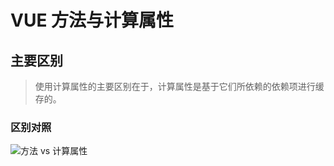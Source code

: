 # VUE 方法与计算属性

## 主要区别

> 使用计算属性的主要区别在于，计算属性是基于它们所依赖的依赖项进行缓存的。

### 区别对照

![方法 vs 计算属性](https://d2uusema5elisf.cloudfront.net/courses/30-days-of-vue/day-08/public/assets/methods-vs-computed-properties.png)

